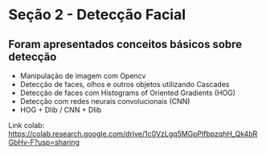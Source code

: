 # Seção 2 - Detecção Facial

## Foram apresentados conceitos básicos sobre detecção
- Manipulação de imagem com Opencv
- Detecção de faces, olhos e outros objetos utilizando Cascades
- Detecção de faces com Histograms of Oriented Gradients (HOG)
- Detecção com redes neurais convolucionais (CNN)
- HOG + Dlib / CNN + Dlib


Link colab: https://colab.research.google.com/drive/1c0VzLgq5MGpPlfbpzqhH_Qk4bRGbHv-F?usp=sharing

